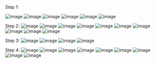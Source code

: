 Step 1:

![image](https://user-images.githubusercontent.com/94152732/168419468-6b990798-8b43-461d-a2ec-7938a4de8100.png)
![image](https://user-images.githubusercontent.com/94152732/168419529-bb7a5f6e-4d71-4dcd-aa9e-bee007c590ac.png)
![image](https://user-images.githubusercontent.com/94152732/168419819-4f74b784-b9e5-48da-a9e5-d64800560c7b.png)
![image](https://user-images.githubusercontent.com/94152732/168419877-4f8e618c-991d-4d45-a515-dab06e0c7f36.png)
![image](https://user-images.githubusercontent.com/94152732/168419920-003bfb8e-4664-41ff-9844-f4f2a72d1969.png)
![image](https://user-images.githubusercontent.com/94152732/168419949-84c359c8-9ae5-4df7-b839-63c5faed1c28.png)

Step 2: 
![image](https://user-images.githubusercontent.com/94152732/168419988-883af02e-826f-442c-a9b0-1489d44664cb.png)
![image](https://user-images.githubusercontent.com/94152732/168420016-a7a539ab-090a-438c-99e6-7a8cb029faf4.png)
![image](https://user-images.githubusercontent.com/94152732/168420051-2c3f9973-7bb3-4d78-bf23-f9df10febb43.png)
![image](https://user-images.githubusercontent.com/94152732/168420066-7cd139cf-59c6-41fe-92e6-d599c4158499.png)
![image](https://user-images.githubusercontent.com/94152732/168420185-6336b03f-ab9c-4e5c-9f76-cd789002d53f.png)
![image](https://user-images.githubusercontent.com/94152732/168420274-c8b797ef-84b2-4cb8-9740-be8719df6ce8.png)
![image](https://user-images.githubusercontent.com/94152732/168420327-d1df9d3f-510b-491e-ad70-7c4277db98c3.png)
![image](https://user-images.githubusercontent.com/94152732/168420359-fc27c5d2-2244-46f2-b580-24aa01688663.png)
![image](https://user-images.githubusercontent.com/94152732/168420408-5e421d97-61f9-4459-a5f2-eee51c0f8c86.png)
![image](https://user-images.githubusercontent.com/94152732/168420502-e6f3de4f-d546-448f-8fda-6b85567cc0c9.png)

Step 3: 
![image](https://user-images.githubusercontent.com/94152732/168420562-fb13151d-cd28-4dfc-b15a-036c8c21ef3e.png)
![image](https://user-images.githubusercontent.com/94152732/168420627-537b9c47-d54c-4895-a445-68401745e68e.png)
![image](https://user-images.githubusercontent.com/94152732/168420637-124d32e5-8688-42f1-bd36-e89656bc170c.png)
![image](https://user-images.githubusercontent.com/94152732/168420680-22d7a963-de95-418c-a908-b796fb781ee5.png)

Step 4:
![image](https://user-images.githubusercontent.com/94152732/168420744-c8f15c44-cad6-4252-a33a-5dd9938a19e8.png)
![image](https://user-images.githubusercontent.com/94152732/168420766-e2f25080-0cd0-40fe-b1b9-1e8ff0953c42.png)
![image](https://user-images.githubusercontent.com/94152732/168420807-fedf60d5-f098-4a3e-8525-655e7989e8f6.png)
![image](https://user-images.githubusercontent.com/94152732/168420854-6ab9117e-6ec0-46c9-ae55-0250fe963721.png)
![image](https://user-images.githubusercontent.com/94152732/168420884-334629dd-ea32-4cd7-b9fd-88f1ddcdae60.png)
![image](https://user-images.githubusercontent.com/94152732/168420989-cea1ebac-f058-495f-8560-05c7ef0ed92d.png)
![image](https://user-images.githubusercontent.com/94152732/168421023-f83f3639-82ba-4b76-9a97-dd6d0919b5ee.png)
![image](https://user-images.githubusercontent.com/94152732/168421058-e9679a6c-d061-4b0f-b5ed-9cfea01e7644.png)
![image](https://user-images.githubusercontent.com/94152732/168421141-fc6ccbbe-a245-425a-bbf8-9677e0a61475.png)
